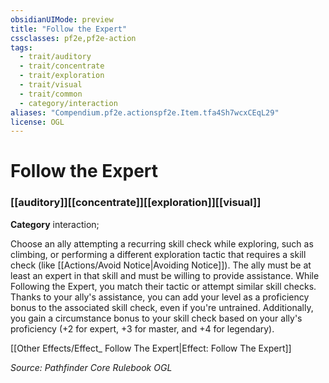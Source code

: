 ```yaml
---
obsidianUIMode: preview
title: "Follow the Expert"
cssclasses: pf2e,pf2e-action
tags:
  - trait/auditory
  - trait/concentrate
  - trait/exploration
  - trait/visual
  - trait/common
  - category/interaction
aliases: "Compendium.pf2e.actionspf2e.Item.tfa4Sh7wcxCEqL29"
license: OGL
---
```

# Follow the Expert

### [[auditory]][[concentrate]][[exploration]][[visual]]

**Category** interaction; 




Choose an ally attempting a recurring skill check while exploring, such as climbing, or performing a different exploration tactic that requires a skill check (like [[Actions/Avoid Notice|Avoiding Notice]]). The ally must be at least an expert in that skill and must be willing to provide assistance. While Following the Expert, you match their tactic or attempt similar skill checks. Thanks to your ally's assistance, you can add your level as a proficiency bonus to the associated skill check, even if you're untrained. Additionally, you gain a circumstance bonus to your skill check based on your ally's proficiency (+2 for expert, +3 for master, and +4 for legendary).

[[Other Effects/Effect_ Follow The Expert|Effect: Follow The Expert]]

*Source: Pathfinder Core Rulebook*
*OGL*